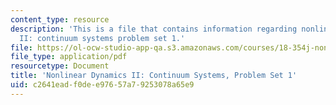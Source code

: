 ```yaml
---
content_type: resource
description: 'This is a file that contains information regarding nonlinear dynamics
  II: continuum systems problem set 1.'
file: https://ol-ocw-studio-app-qa.s3.amazonaws.com/courses/18-354j-nonlinear-dynamics-ii-continuum-systems-spring-2015/c2641eadf0dee97657a79253078a65e9_MIT18_354JS15_PSet1.pdf
file_type: application/pdf
resourcetype: Document
title: 'Nonlinear Dynamics II: Continuum Systems, Problem Set 1'
uid: c2641ead-f0de-e976-57a7-9253078a65e9
---
```

